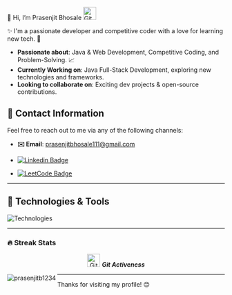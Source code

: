  👋 Hi, I’m Prasenjit Bhosale <span> <img src="https://media.giphy.com/media/W5eoZHPpUx9sapR0eu/giphy.gif" width="30px" height="30px" alt="Git"/></span>

✨ I'm a passionate developer and competitive coder with a love for learning new tech. 🚀

- **Passionate about**: Java & Web Development, Competitive Coding, and Problem-Solving.  📈
- **Currently Working on**: Java Full-Stack Development, exploring new technologies and frameworks.  
- **Looking to collaborate on**: Exciting dev projects & open-source contributions.

## 💼 Contact Information

Feel free to reach out to me via any of the following channels:

- **✉️ Email**: [prasenjitbhosale111@gmail.com](mailto:prasenjitbhosale111@gmail.com)  <br>
- [![Linkedin Badge](https://img.shields.io/badge/Connect-Prasenjit%20Bhosale-blue?style=for-the-badge&logo=linkedin)](https://www.linkedin.com/in/prasenjit-bhosale-678462212/)
  
- [![LeetCode Badge](https://img.shields.io/badge/LeetCode-prasenjitb_111-blue?style=for-the-badge&logo=leetcode)](https://leetcode.com/u/prasenjitb_111/)



  
---
## 🔧 Technologies & Tools

<!--
![Technologies](https://skillicons.dev/icons?i=js,html,css,react,nodejs,mongodb,java,spring,tailwind,sql)

- **🔗 LinkedIn**: [Prasenjit Bhosale](https://www.linkedin.com/in/prasenjit-bhosale-678462212/)  
- **🔗 LeetCode**: [prasenjitb_111](https://leetcode.com/u/prasenjitb_111/)

-->
![Technologies](https://skillicons.dev/icons?i=java,spring,react,js,hibernate,tailwind,html,css,bootstrap,mysql,mongodb,angular,git,postman)


---
### 🔥 Streak Stats


<p align="center">
 <img src="https://media.giphy.com/media/W5eoZHPpUx9sapR0eu/giphy.gif" width="30px" height="30px" alt="Git"/>&nbsp;<i><b>Git Activeness</b></i></p>

<p align="center"><img align="left" src="https://github-readme-stats.vercel.app/api/top-langs?username=prasenjitb1234&show_icons=true&locale=en&layout=compact&theme=chartreuse-dark&hide=python,html,css" alt="prasenjitb1234" /></p>

---


Thanks for visiting my profile! 😊
